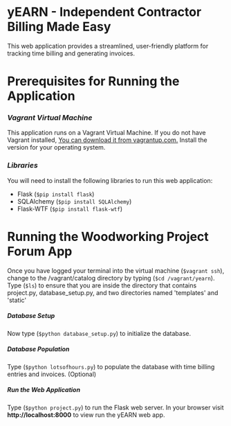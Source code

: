 # yEARN - Independent Contractor Billing Made Easy
This web application provides a streamlined, user-friendly platform for tracking time billing and generating invoices.

# Prerequisites for Running the Application

### _Vagrant Virtual Machine_
This application runs on a Vagrant Virtual Machine. If you do not have Vagrant installed, [You can download it from vagrantup.com.](https://www.vagrantup.com/downloads) Install the version for your operating system.

### _Libraries_
You will need to install the following libraries to run this web application:
 - Flask (```$pip install flask```)
 - SQLAlchemy (```$pip install SQLAlchemy```)
 - Flask-WTF (```$pip install flask-wtf```)

# Running the Woodworking Project Forum App
Once you have logged your terminal into the virtual machine (```$vagrant ssh```), change to the /vagrant/catalog directory by typing (```$cd /vagrant/yearn```). Type (```$ls```) to ensure that you are inside the directory that contains project.py, database_setup.py, and two directories named 'templates' and 'static'

##### _Database Setup_
Now type (```$python database_setup.py```) to initialize the database.

##### _Database Population_
Type (```$python lotsofhours.py```) to populate the database with time billing entries and invoices. (Optional)

##### _Run the Web Application_
Type (```$python project.py```) to run the Flask web server. In your browser visit **http://localhost:8000** to view run the yEARN web app.
